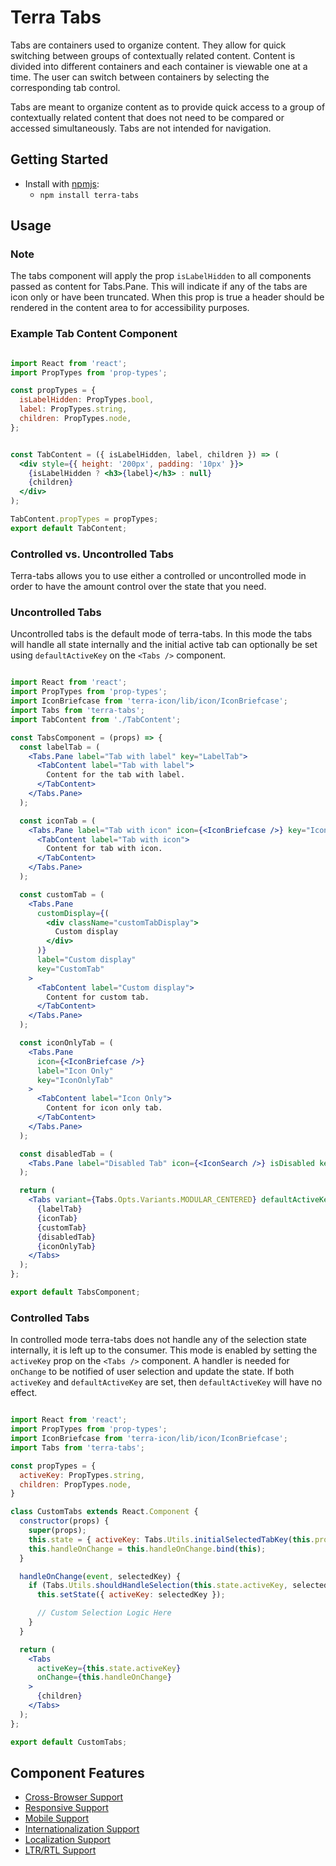 # Terra Tabs

Tabs are containers used to organize content. They allow for quick switching between groups of contextually related content. Content is divided into different containers and each container is viewable one at a time. The user can switch between containers by selecting the corresponding tab control.

Tabs are meant to organize content as to provide quick access to a group of contextually related content that does not need to be compared or accessed simultaneously. Tabs are not intended for navigation.

## Getting Started

- Install with [npmjs](https://www.npmjs.com):
  - `npm install terra-tabs`

## Usage

### Note
The tabs component will apply the prop `isLabelHidden` to all components passed as content for Tabs.Pane. This will indicate if any of the tabs are icon only or have been truncated. When this prop is true a header should be rendered in the content area to for accessibility purposes.

### Example Tab Content Component

```jsx

import React from 'react';
import PropTypes from 'prop-types';

const propTypes = {
  isLabelHidden: PropTypes.bool,
  label: PropTypes.string,
  children: PropTypes.node,
};


const TabContent = ({ isLabelHidden, label, children }) => (
  <div style={{ height: '200px', padding: '10px' }}>
    {isLabelHidden ? <h3>{label}</h3> : null}
    {children}
  </div>
);

TabContent.propTypes = propTypes;
export default TabContent;

```

### Controlled vs. Uncontrolled Tabs

Terra-tabs allows you to use either a controlled or uncontrolled mode in order to have the amount control over the state that you need.

### Uncontrolled Tabs

Uncontrolled tabs is the default mode of terra-tabs. In this mode the tabs will handle all state internally and the initial active tab can optionally be set using `defaultActiveKey` on the `<Tabs />` component.

```jsx

import React from 'react';
import PropTypes from 'prop-types';
import IconBriefcase from 'terra-icon/lib/icon/IconBriefcase';
import Tabs from 'terra-tabs';
import TabContent from './TabContent';

const TabsComponent = (props) => {
  const labelTab = (
    <Tabs.Pane label="Tab with label" key="LabelTab">
      <TabContent label="Tab with label">
        Content for the tab with label.
      </TabContent>
    </Tabs.Pane>
  );

  const iconTab = (
    <Tabs.Pane label="Tab with icon" icon={<IconBriefcase />} key="IconTab">
      <TabContent label="Tab with icon">
        Content for tab with icon.
      </TabContent>
    </Tabs.Pane>
  );

  const customTab = (
    <Tabs.Pane
      customDisplay={(
        <div className="customTabDisplay">
          Custom display
        </div>
      )}
      label="Custom display"
      key="CustomTab"
    >
      <TabContent label="Custom display">
        Content for custom tab.
      </TabContent>
    </Tabs.Pane>
  );

  const iconOnlyTab = (
    <Tabs.Pane
      icon={<IconBriefcase />}
      label="Icon Only"
      key="IconOnlyTab"
    >
      <TabContent label="Icon Only">
        Content for icon only tab.
      </TabContent>
    </Tabs.Pane>
  );

  const disabledTab = (
    <Tabs.Pane label="Disabled Tab" icon={<IconSearch />} isDisabled key="DisabledTab" />
  );

  return (
    <Tabs variant={Tabs.Opts.Variants.MODULAR_CENTERED} defaultActiveKey="LabelTab" tabFill fill>
      {labelTab}
      {iconTab}
      {customTab}
      {disabledTab}
      {iconOnlyTab}
    </Tabs>
  );
};

export default TabsComponent;

```

### Controlled Tabs

In controlled mode terra-tabs does not handle any of the selection state internally, it is left up to the consumer. This mode is enabled by setting the `activeKey` prop on the `<Tabs />` component. A handler is needed for `onChange` to be notified of user selection and update the state. If both `activeKey` and `defaultActiveKey` are set, then `defaultActiveKey` will have no effect.

```jsx

import React from 'react';
import PropTypes from 'prop-types';
import IconBriefcase from 'terra-icon/lib/icon/IconBriefcase';
import Tabs from 'terra-tabs';

const propTypes = {
  activeKey: PropTypes.string,
  children: PropTypes.node,
}

class CustomTabs extends React.Component {
  constructor(props) {
    super(props);
    this.state = { activeKey: Tabs.Utils.initialSelectedTabKey(this.props.children, this.props.activeKey) };
    this.handleOnChange = this.handleOnChange.bind(this);
  }

  handleOnChange(event, selectedKey) {
    if (Tabs.Utils.shouldHandleSelection(this.state.activeKey, selectedKey)) {
      this.setState({ activeKey: selectedKey });

      // Custom Selection Logic Here
    }
  }

  return (
    <Tabs
      activeKey={this.state.activeKey}
      onChange={this.handleOnChange}
    >
      {children}
    </Tabs>
  );
};

export default CustomTabs;

```

## Component Features

 * [Cross-Browser Support](https://github.com/cerner/terra-ui/blob/master/src/terra-dev-site/contributing/ComponentStandards.e.contributing.md#cross-browser-support)
 * [Responsive Support](https://github.com/cerner/terra-ui/blob/master/src/terra-dev-site/contributing/ComponentStandards.e.contributing.md#responsive-support)
 * [Mobile Support](https://github.com/cerner/terra-ui/blob/master/src/terra-dev-site/contributing/ComponentStandards.e.contributing.md#mobile-support)
 * [Internationalization Support](https://github.com/cerner/terra-ui/blob/master/src/terra-dev-site/contributing/ComponentStandards.e.contributing.md#internationalization-i18n-support)
 * [Localization Support](https://github.com/cerner/terra-ui/blob/master/src/terra-dev-site/contributing/ComponentStandards.e.contributing.md#internationalization-i18n-support)
 * [LTR/RTL Support](https://github.com/cerner/terra-ui/blob/master/src/terra-dev-site/contributing/ComponentStandards.e.contributing.md#ltr--rtl-support)
